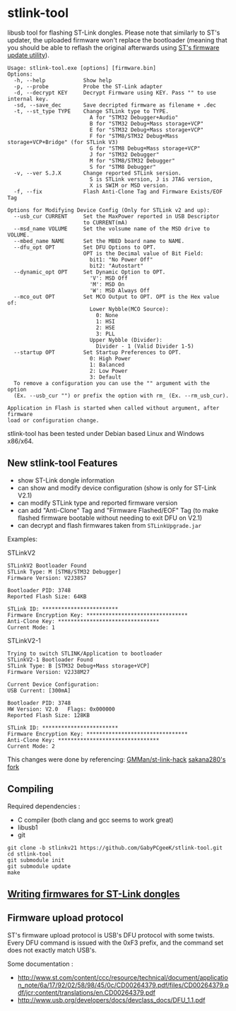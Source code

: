 # stlink-tool

libusb tool for flashing ST-Link dongles. Please note that similarly to ST's updater, the uploaded firmware won't replace the bootloader (meaning that you should be able to reflash the original afterwards using [ST's firmware update utility](http://www.st.com/en/development-tools/stsw-link007.html)).

```
Usage: stlink-tool.exe [options] [firmware.bin]
Options:
  -h, --help            Show help
  -p, --probe           Probe the ST-Link adapter
  -d, --decrypt KEY     Decrypt Firmware using KEY. Pass "" to use internal key.
  -sd, --save_dec       Save decripted firmware as filename + .dec
  -t, --st_type TYPE    Change STLink type to TYPE.
                          A for "STM32 Debugger+Audio"
                          B for "STM32 Debug+Mass storage+VCP"
                          E for "STM32 Debug+Mass storage+VCP"
                          F for "STM8/STM32 Debug+Mass storage+VCP+Bridge" (for STLink V3)
                          G for "STM8 Debug+Mass storage+VCP"
                          J for "STM32 Debugger"
                          M for "STM8/STM32 Debugger"
                          S for "STM8 Debugger"
  -v, --ver S.J.X       Change reported STLink sersion.
                          S is STLink version, J is JTAG version,
                          X is SWIM or MSD version.
  -f, --fix             Flash Anti-Clone Tag and Firmware Exists/EOF Tag

Options for Modifying Device Config (Only for STLink v2 and up):
  --usb_cur CURRENT     Set the MaxPower reported in USB Descriptor
                        to CURRENT(mA)
  --msd_name VOLUME     Set the volsume name of the MSD drive to VOLUME.
  --mbed_name NAME      Set the MBED board name to NAME.
  --dfu_opt OPT         Set DFU Options to OPT.
                        OPT is the Decimal value of Bit Field:
                          bit1: "No Power Off"
                          bit2: "Autostart"
  --dynamic_opt OPT     Set Dynamic Option to OPT.
                          'V': MSD Off
                          'M': MSD On
                          'W': MSD Always Off
  --mco_out OPT         Set MCO Output to OPT. OPT is the Hex value of:
                          Lower Nybble(MCO Source):
                            0: None
                            1: HSI
                            2: HSE
                            3: PLL
                          Upper Nybble (Divider):
                            Divider - 1 (Valid Divider 1-5)
  --startup OPT         Set Startup Preferences to OPT.
                          0: High Power
                          1: Balanced
                          2: Low Power
                          3: Default
  To remove a configuration you can use the "" argument with the option
  (Ex. --usb_cur "") or prefix the option with rm_ (Ex. --rm_usb_cur).

Application in Flash is started when called without argument, after firmware
load or configuration change.
```

stlink-tool has been tested under Debian based Linux and Windows x86/x64.

## New stlink-tool Features

* show ST-Link dongle information
* can show and modify device configuration (show is only for ST-Link V2.1)
* can modify STLink type and reported firmware version
* can add "Anti-Clone" Tag and "Firmware Flashed/EOF" Tag (to make flashed firmware bootable without needing to exit DFU on V2.1)
* can decrypt and flash firmwares taken from `STLinkUpgrade.jar`

Examples:

STLinkV2

```
STLinkV2 Bootloader Found
STLink Type: M [STM8/STM32 Debugger]
Firmware Version: V2J38S7

Bootloader PID: 3748
Reported Flash Size: 64KB

STLink ID: ************************
Firmware Encryption Key: ********************************
Anti-Clone Key: ********************************
Current Mode: 1
```

STLinkV2-1

```
Trying to switch STLINK/Application to bootloader
STLinkV2-1 Bootloader Found
STLink Type: B [STM32 Debug+Mass storage+VCP]
Firmware Version: V2J38M27

Current Device Configuration:
USB Current: [300mA]

Bootloader PID: 3748
HW Version: V2.0   Flags: 0x000000
Reported Flash Size: 128KB

STLink ID: ************************
Firmware Encryption Key: ********************************
Anti-Clone Key: ********************************
Current Mode: 2
```

This changes were done by referencing:
[GMMan/st-link-hack](https://github.com/GMMan/st-link-hack)
[sakana280's fork](https://github.com/sakana280/stlink-tool)

## Compiling

Required dependencies :

* C compiler (both clang and gcc seems to work great)
* libusb1
* git

```
git clone -b stlinkv21 https://github.com/GabyPCgeeK/stlink-tool.git
cd stlink-tool
git submodule init
git submodule update
make
```

## [Writing firmwares for ST-Link dongles](docs/writing-firmware.md)

## Firmware upload protocol

ST's firmware upload protocol is USB's DFU protocol with some twists. Every DFU command is issued with the 0xF3 prefix, and the command set does not exactly match USB's.

Some documentation :

* <http://www.st.com/content/ccc/resource/technical/document/application_note/6a/17/92/02/58/98/45/0c/CD00264379.pdf/files/CD00264379.pdf/jcr:content/translations/en.CD00264379.pdf>
* <http://www.usb.org/developers/docs/devclass_docs/DFU_1.1.pdf>
